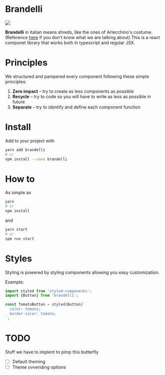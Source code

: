 # Brandelli

![](http://images.treccani.it/enc/media/share/images/orig/system/galleries/Iconografico/Esercizio/146160.gif)

**Brandelli** in italian means shreds, like the ones of Arlecchino's costume. (Reference [here](https://en.wikipedia.org/wiki/Harlequin) if you don't know what we are talking about)
This is a react componet library that works both in typescript and regular JSX.

# Principles

We structured and pampered every component following these simple principles:

1. **Zero impact** – try to create as less components as possible
2. **Recycle** – try to code so you will have to write as less as possible in future
3. **Separate** – try to identify and define each component function

# Install

Add to your project with

```bash
yarn add brandelli
# or
npm install --save brandelli
```

# How to

As simple as

```bash
yarn
# or
npm install
```

and

```bash
yarn start
# or
npm run start
```

# Styles

Styling is powered by styling components allowing you easy customization.

Example:

```javascript
import styled from 'styled-components';
import {Button} from 'brandelli';

const TomatoButton = styled(Button)`
  color: tomato;
  border-color: tomato;
`;
```

# TODO

Stuff we have to implent to pimp this butterfly

- [ ] Default theming
- [ ] Theme ovveriding options
